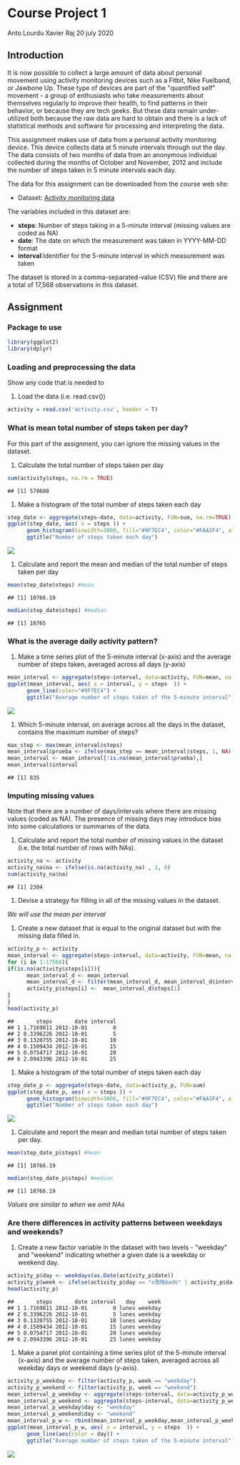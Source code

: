 Course Project 1
================
Anto Lourdu Xavier Raj
20 july 2020

Introduction
------------

It is now possible to collect a large amount of data about personal movement using activity monitoring devices such as a Fitbit, Nike Fuelband, or Jawbone Up. These type of devices are part of the "quantified self" movement - a group of enthusiasts who take measurements about themselves regularly to improve their health, to find patterns in their behavior, or because they are tech geeks. But these data remain under-utilized both because the raw data are hard to obtain and there is a lack of statistical methods and software for processing and interpreting the data.

This assignment makes use of data from a personal activity monitoring device. This device collects data at 5 minute intervals through out the day. The data consists of two months of data from an anonymous individual collected during the months of October and November, 2012 and include the number of steps taken in 5 minute intervals each day.

The data for this assignment can be downloaded from the course web site:

-   Dataset: [Activity monitoring data](https://d396qusza40orc.cloudfront.net/repdata%2Fdata%2Factivity.zip)

The variables included in this dataset are:

-   **steps**: Number of steps taking in a 5-minute interval (missing values are coded as NA)
-   **date**: The date on which the measurement was taken in YYYY-MM-DD format
-   **interval**:Identifier for the 5-minute interval in which measurement was taken

The dataset is stored in a comma-separated-value (CSV) file and there are a total of 17,568 observations in this dataset.

Assignment
----------

### Package to use

``` r
library(ggplot2)
library(dplyr)
```

### Loading and preprocessing the data

Show any code that is needed to

1.  Load the data (i.e. read.csv())

``` r
activity = read.csv('activity.csv', header = T)
```

### What is mean total number of steps taken per day?

For this part of the assignment, you can ignore the missing values in the dataset.

1.  Calculate the total number of steps taken per day

``` r
sum(activity$steps, na.rm = TRUE)
```

    ## [1] 570608

1.  Make a histogram of the total number of steps taken each day

``` r
step_date <- aggregate(steps~date, data=activity, FUN=sum, na.rm=TRUE)
ggplot(step_date, aes( x = steps )) + 
      geom_histogram(binwidth=3000, fill="#9F7EC4", color="#FAA3F4", alpha=0.7) + 
      ggtitle("Number of steps taken each day")
```

![](PA1_template_files/figure-markdown_github/unnamed-chunk-4-1.png)

1.  Calculate and report the mean and median of the total number of steps taken per day

``` r
mean(step_date$steps) #mean
```

    ## [1] 10766.19

``` r
median(step_date$steps) #median
```

    ## [1] 10765

### What is the average daily activity pattern?

1.  Make a time series plot of the 5-minute interval (x-axis) and the average number of steps taken, averaged across all days (y-axis)

``` r
mean_interval <- aggregate(steps~interval, data=activity, FUN=mean, na.rm=TRUE)
ggplot(mean_interval, aes( x = interval, y = steps  )) +
      geom_line(color="#9F7EC4") +
      ggtitle("Average number of steps taken of the 5-minute interval")
```

![](PA1_template_files/figure-markdown_github/unnamed-chunk-6-1.png)

1.  Which 5-minute interval, on average across all the days in the dataset, contains the maximum number of steps?

``` r
max_step <- max(mean_interval$steps)
mean_interval$prueba <- ifelse(max_step == mean_interval$steps, 1, NA)
mean_interval <- mean_interval[!is.na(mean_interval$prueba),]
mean_interval$interval 
```

    ## [1] 835

### Imputing missing values

Note that there are a number of days/intervals where there are missing values (coded as NA). The presence of missing days may introduce bias into some calculations or summaries of the data.

1.  Calculate and report the total number of missing values in the dataset (i.e. the total number of rows with NAs).

``` r
activity_na <- activity
activity_na$na <- ifelse(is.na(activity_na) , 1, 0)
sum(activity_na$na)
```

    ## [1] 2304

1.  Devise a strategy for filling in all of the missing values in the dataset.

*We will use the mean per interval*

1.  Create a new dataset that is equal to the original dataset but with the missing data filled in.

``` r
activity_p <- activity
mean_interval <- aggregate(steps~interval, data=activity, FUN=mean, na.rm=TRUE)
for (i in 1:17568){
if(is.na(activity$steps[i])){
      mean_interval_d <- mean_interval
      mean_interval_d <- filter(mean_interval_d, mean_interval_d$interval == activity$interval[i])
      activity_p$steps[i] <-  mean_interval_d$steps[1]
}
}
head(activity_p)
```

    ##       steps       date interval
    ## 1 1.7169811 2012-10-01        0
    ## 2 0.3396226 2012-10-01        5
    ## 3 0.1320755 2012-10-01       10
    ## 4 0.1509434 2012-10-01       15
    ## 5 0.0754717 2012-10-01       20
    ## 6 2.0943396 2012-10-01       25

1.  Make a histogram of the total number of steps taken each day

``` r
step_date_p <- aggregate(steps~date, data=activity_p, FUN=sum)
ggplot(step_date_p, aes( x = steps )) + 
      geom_histogram(binwidth=3000, fill="#9F7EC4", color="#FAA3F4", alpha=0.7) + 
      ggtitle("Number of steps taken each day")
```

![](PA1_template_files/figure-markdown_github/unnamed-chunk-10-1.png)

1.  Calculate and report the mean and median total number of steps taken per day.

``` r
mean(step_date_p$steps) #mean
```

    ## [1] 10766.19

``` r
median(step_date_p$steps) #median
```

    ## [1] 10766.19

*Values are similar to when we omit NAs*

### Are there differences in activity patterns between weekdays and weekends?

1.  Create a new factor variable in the dataset with two levels - "weekday" and "weekend" indicating whether a given date is a weekday or weekend day.

``` r
activity_p$day <- weekdays(as.Date(activity_p$date))
activity_p$week <- ifelse(activity_p$day == "s攼㸱bado" | activity_p$day == "domingo","weekend","weekday")
head(activity_p)
```

    ##       steps       date interval   day    week
    ## 1 1.7169811 2012-10-01        0 lunes weekday
    ## 2 0.3396226 2012-10-01        5 lunes weekday
    ## 3 0.1320755 2012-10-01       10 lunes weekday
    ## 4 0.1509434 2012-10-01       15 lunes weekday
    ## 5 0.0754717 2012-10-01       20 lunes weekday
    ## 6 2.0943396 2012-10-01       25 lunes weekday

1.  Make a panel plot containing a time series plot of the 5-minute interval (x-axis) and the average number of steps taken, averaged across all weekday days or weekend days (y-axis).

``` r
activity_p_weekday <- filter(activity_p, week == "weekday")
activity_p_weekend <- filter(activity_p, week == "weekend")
mean_interval_p_weekday <- aggregate(steps~interval, data=activity_p_weekday, FUN=mean, na.rm=TRUE)
mean_interval_p_weekend <- aggregate(steps~interval, data=activity_p_weekend, FUN=mean, na.rm=TRUE)
mean_interval_p_weekday$day <- "weekday"
mean_interval_p_weekend$day <- "weekend"
mean_interval_p_w <- rbind(mean_interval_p_weekday,mean_interval_p_weekend)
ggplot(mean_interval_p_w, aes( x = interval, y = steps  )) +
      geom_line(aes(color = day)) +
      ggtitle("Average number of steps taken of the 5-minute interval") + facet_grid(. ~ day)
```

![](PA1_template_files/figure-markdown_github/unnamed-chunk-13-1.png)
